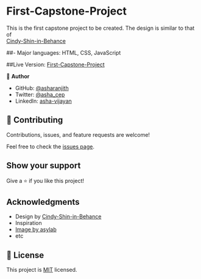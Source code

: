 # First-Capstone-Project


This is the first capstone project to be created. The design is similar to that of  
[Cindy-Shin-in-Behance](https://www.behance.net/gallery/29845175/CC-Global-Summit-2015)

##- Major languages: HTML, CSS, JavaScript

 ##Live Version:
 [First-Capstone-Project](https://asharanjith.github.io/Capstone-Project-1/)

👤 **Author**

- GitHub: [@asharanjith](https://github.com/asharanjith)
- Twitter: [@asha_cep](https://twitter.com/asha_cep)
- LinkedIn: [asha-vijayan](https://www.linkedin.com/in/asha-vijayan-67179a18)


## 🤝 Contributing

Contributions, issues, and feature requests are welcome!

Feel free to check the [issues page](../../issues/).

## Show your support

Give a ⭐️ if you like this project!

## Acknowledgments

- Design by [Cindy-Shin-in-Behance](https://www.behance.net/gallery/29845175/CC-Global-Summit-2015)
- Inspiration 
- [Image by asylab](https://www.freepik.com/free-psd/logo-mockup-front-3d-gold-marble_17998312.htm#query=logo&position=8&from_view=keyword")
- etc

## 📝 License

This project is [MIT](./LICENSE) licensed.